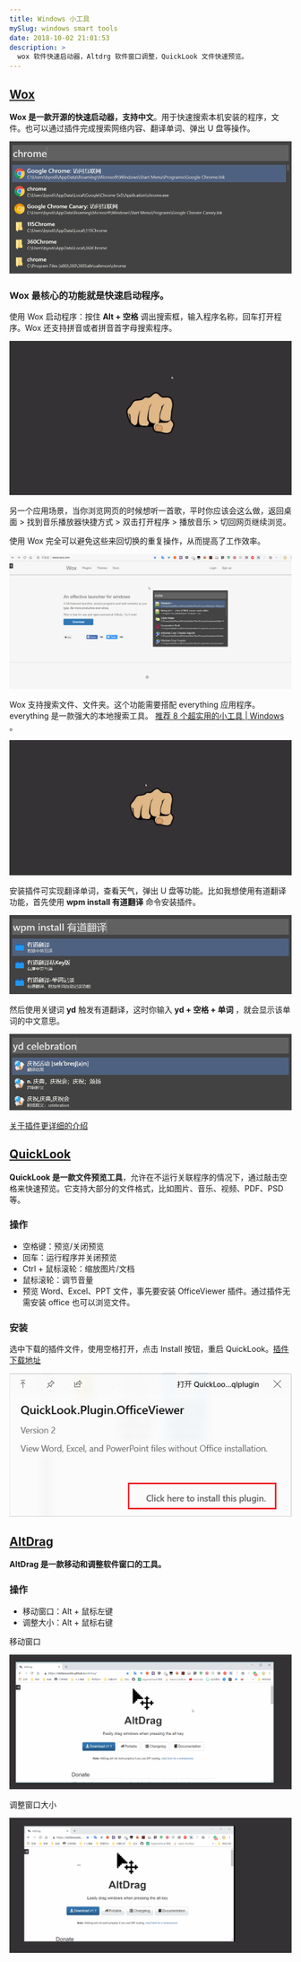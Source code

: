 ```yaml
---
title: Windows 小工具
mySlug: windows smart tools
date: 2018-10-02 21:01:53
description: >
  wox 软件快速启动器，Altdrg 软件窗口调整，QuickLook 文件快速预览。
---
```


## [Wox](http://www.wox.one/)

**Wox 是一款开源的快速启动器，支持中文**。用于快速搜索本机安装的程序，文件。也可以通过插件完成搜索网络内容、翻译单词、弹出 U 盘等操作。

<img src="https://raw.githubusercontent.com/byodian/logpic/master/Wox1.png"/>

### Wox 最核心的功能就是快速启动程序。

使用 Wox 启动程序：按住 **Alt + 空格** 调出搜索框，输入程序名称，回车打开程序。Wox 还支持拼音或者拼音首字母搜索程序。

<img src="https://raw.githubusercontent.com/byodian/logpic/master/wox.gif" />

另一个应用场景，当你浏览网页的时候想听一首歌，平时你应该会这么做，返回桌面 > 找到音乐播放器快捷方式 > 双击打开程序 > 播放音乐 > 切回网页继续浏览。

使用 Wox 完全可以避免这些来回切换的重复操作，从而提高了工作效率。

<img src="https://raw.githubusercontent.com/byodian/logpic/master/wox2.gif"/>

Wox 支持搜索文件、文件夹。这个功能需要搭配 everything 应用程序。everything 是一款强大的本地搜索工具。 [推荐 8 个超实用的小工具 | Windows](http://t.cn/Ehw1ogg) 。

<img src="https://raw.githubusercontent.com/byodian/logpic/master/wox3.gif"/>

安装插件可实现翻译单词，查看天气，弹出 U 盘等功能。比如我想使用有道翻译功能，首先使用 **wpm install 有道翻译** 命令安装插件。

<img src="https://raw.githubusercontent.com/byodian/logpic/master/youdao.png"/>

然后使用关键词 **yd** 触发有道翻译，这时你输入 **yd + 空格 + 单词** ，就会显示该单词的中文意思。

<img src="https://raw.githubusercontent.com/byodian/logpic/master/yd1.png">

[关于插件更详细的介绍](http://www.wox.one/plugin)

## [QuickLook](https://pooi.moe/QuickLook/?utm_source=www.appinn.com)

**QuickLook 是一款文件预览工具**，允许在不运行关联程序的情况下，通过敲击空格来快速预览。它支持大部分的文件格式，比如图片、音乐、视频、PDF、PSD 等。

### 操作

- 空格键：预览/关闭预览
- 回车：运行程序并关闭预览
- Ctrl + 鼠标滚轮：缩放图片/文档
- 鼠标滚轮：调节音量
- 预览 Word、Excel、PPT 文件，事先要安装 OfficeViewer 插件。通过插件无需安装 office 也可以浏览文件。

### 安装

选中下载的插件文件，使用空格打开，点击 Install 按钮，重启 QuickLook。[插件下载地址](https://github.com/QL-Win/QuickLook/wiki/Available-Plugins)   

<img src="https://raw.githubusercontent.com/byodian/logpic/master/officepllugin.png"/>

## [AltDrag](https://stefansundin.github.io/altdrag/)

**AltDrag 是一款移动和调整软件窗口的工具。**

### 操作

- 移动窗口：Alt + 鼠标左键
- 调整大小：Alt + 鼠标右键 

移动窗口

<img src="https://raw.githubusercontent.com/byodian/logpic/master/altdrag2.gif"/>

调整窗口大小

<img src="https://raw.githubusercontent.com/byodian/logpic/master/altdrag4.gif"/>
